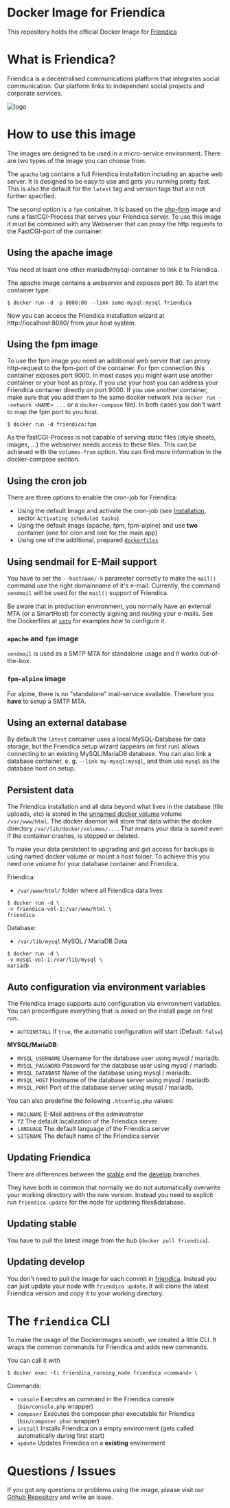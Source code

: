 # Docker Image for Friendica

This repository holds the official Docker Image for [Friendica](https://friendi.ca)

# What is Friendica?

Friendica is a decentralised communications platform that integrates social communication.
Our platform links to independent social projects and corporate services.

![logo](https://cdn.rawgit.com/nupplaphil/friendica-docker/c59f235f/friendica.svg)

# How to use this image
The images are designed to be used in a micro-service environment.
There are two types of the image you can choose from.

The `apache` tag contains a full Friendica installation including an apache web server. 
It is designed to be easy to use and gets you running pretty fast. 
This is also the default for the `latest` tag and version tags that are not further specified.

The second option is a `fpm` container.
It is based on the [php-fpm](https://hub.docker.com/_/php/) image and runs a fastCGI-Process that serves your Friendica server.
To use this image it must be combined with any Webserver that can proxy the http requests to the FastCGI-port of the container.

## Using the apache image
You need at least one other mariadb/mysql-container to link it to Friendica.

The apache image contains a webserver and exposes port 80. To start the container type:
```console
$ docker run -d -p 8080:80 --link some-mysql:mysql friendica 
```

Now you can access the Friendica installation wizard at http://localhost:8080/ from your host system.

## Using the fpm image
To use the fpm image you need an additional web server that can proxy http-request to the fpm-port of the container.
For fpm connection this container exposes port 9000.
In most cases you might want use another container or your host as proxy.
If you use your host you can address your Friendica container directly on port 9000.
If you use another container, make sure that you add them to the same docker network (via `docker run --network <NAME> ...` or a `docker-compose` file).
In both cases you don't want to map the fpm port to you host. 

```console
$ docker run -d friendica:fpm
```

As the fastCGI-Process is not capable of serving static files (style sheets, images, ...) the webserver needs access to these files.
This can be achieved with the `volumes-from` option.
You can find more information in the docker-compose section.

## Using the cron job

There are three options to enable the cron-job for Friendica:
- Using the default Image and activate the cron-job (see [Installation](https://friendi.ca/resources/installation/), sector `Activating scheduled tasks`)
- Using the default image (apache, fpm, fpm-alpine) and use **two** container (one for cron and one for the main app)
- Using one of the additional, prepared [`dockerfiles`](https://github.com/friendica/docker/tree/master/.examples/dockerfiles)

## Using sendmail for E-Mail support

You have to set the `--hostname/-h` parameter correctly to make the `mail()` command use the right domainname of it's e-mail.
Currently, the command `sendmail` will be used for the `mail()` support of Friendica.

Be aware that in production environment, you normally have an external MTA (or a SmartHost) for correctly signing and routing your e-mails.
See the Dockerfiles at [`smtp`](https://github.com/friendica/docker/tree/master/.examples/dockerfiles/smtp) for examples how to configure it.

### `apache` and `fpm` image
`sendmail` is used as a SMTP MTA for standalone usage and it works out-of-the-box.

### `fpm-alpine` image
For alpine, there is no "standalone" mail-service available.
Therefore you **have** to setup a SMTP MTA.

## Using an external database
By default the `latest` container uses a local MySQL-Database for data storage, but the Friendica setup wizard (appears on first run) allows connecting to an existing MySQL/MariaDB database.
You can also link a database container, e. g. `--link my-mysql:mysql`, and then use `mysql` as the database host on setup.

## Persistent data
The Friendica installation and all data beyond what lives in the database (file uploads, etc) is stored in the [unnamed docker volume](https://docs.docker.com/engine/tutorials/dockervolumes/#adding-a-data-volume) volume `/var/www/html`.
The docker daemon will store that data within the docker directory `/var/lib/docker/volumes/...`.
That means your data is saved even if the container crashes, is stopped or deleted.

To make your data persistent to upgrading and get access for backups is using named docker volume or mount a host folder.
To achieve this you need one volume for your database container and Friendica.

Friendica:
- `/var/www/html/` folder where all Friendica data lives
```console
$ docker run -d \
-v friendica-vol-1:/var/www/html \
friendica
```

Database:
- `/var/lib/mysql` MySQL / MariaDB Data
```console
$ docker run -d \
-v mysql-vol-1:/var/lib/mysql \
mariadb
```

## Auto configuration via environment variables
The Friendica image supports auto configuration via environment variables.
You can preconfigure everything that is asked on the install page on first run. 

- `AUTOINSTALL` if `true`, the automatic configuration will start (Default: `false`)

__MYSQL/MariaDB__:
- `MYSQL_USERNAME` Username for the database user using mysql / mariadb.
- `MYSQL_PASSWORD` Password for the database user using mysql / mariadb.
- `MYSQL_DATABASE` Name of the database using mysql / mariadb.
- `MYSQL_HOST` Hostname of the database server using mysql / mariadb.
- `MYSQL_PORT` Port of the database server using mysql / mariadb.

You can also predefine the following `.htconfig.php` values:
- `MAILNAME` E-Mail address of the administrator
- `TZ` The default localization of the Friendica server
- `LANGUAGE` The default language of the Friendica server
- `SITENAME` The default name of the Friendica server

## Updating Friendica

There are differences between the [stable](https://github.com/friendica/docker/tree/master/stable/) and the [develop](https://github.com/friendica/docker/tree/master/develop/) branches.

They have both in common that normally we do not automatically overwrite your working directory with the new version.
Instead you need to explicit run `friendica update` for the node for updating files&database.

## Updating stable 
You have to pull the latest image from the hub (`docker pull friendica`).

## Updating develop
You don't need to pull the image for each commit in [friendica](https://github.com/friendica/friendica/).
Instead you can just update your node with `friendica update`.
It will clone the latest Friendica version and copy it to your working directory.

# The `friendica` CLI

To make the usage of the Dockerimages smooth, we created a little CLI.
It wraps the common commands for Friendica and adds new commands.

You can call it with
```console
$ docker exec -ti friendica_running_node friendica <command> \
```

Commands:
- `console` Executes an command in the Friendica console (`bin/console.php` wrapper)
- `composer` Executes the composer.phar executable for Friendica (`bin/composer.phar` wrapper)
- `install` Installs Friendica on a empty environment (gets called automatically during first start) 
- `update` Updates Friendica on a **existing** environment

# Questions / Issues
If you got any questions or problems using the image, please visit our [Github Repository](https://github.com/friendica/docker) and write an issue.  